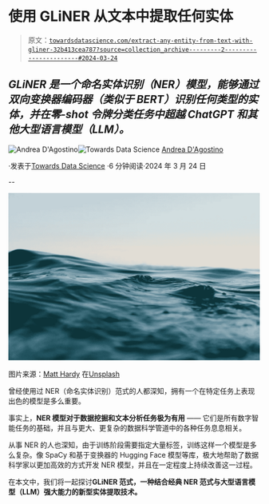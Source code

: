 # 使用 GLiNER 从文本中提取任何实体

> 原文：[`towardsdatascience.com/extract-any-entity-from-text-with-gliner-32b413cea787?source=collection_archive---------2-----------------------#2024-03-24`](https://towardsdatascience.com/extract-any-entity-from-text-with-gliner-32b413cea787?source=collection_archive---------2-----------------------#2024-03-24)

## *GLiNER 是一个命名实体识别（NER）模型，能够通过双向变换器编码器（类似于 BERT）识别任何类型的实体，并在零-shot 令牌分类任务中超越 ChatGPT 和其他大型语言模型（LLM）。*

[](https://medium.com/@theDrewDag?source=post_page---byline--32b413cea787--------------------------------)![Andrea D'Agostino](https://medium.com/@theDrewDag?source=post_page---byline--32b413cea787--------------------------------)[](https://towardsdatascience.com/?source=post_page---byline--32b413cea787--------------------------------)![Towards Data Science](https://towardsdatascience.com/?source=post_page---byline--32b413cea787--------------------------------) [Andrea D'Agostino](https://medium.com/@theDrewDag?source=post_page---byline--32b413cea787--------------------------------)

·发表于[Towards Data Science](https://towardsdatascience.com/?source=post_page---byline--32b413cea787--------------------------------) ·6 分钟阅读·2024 年 3 月 24 日

--

![](img/06935d5718397d955c5034b3db42fd79.png)

图片来源：[Matt Hardy](https://unsplash.com/@matthardy?utm_source=medium&utm_medium=referral) 在[Unsplash](https://unsplash.com/?utm_source=medium&utm_medium=referral)

曾经使用过 NER（命名实体识别）范式的人都深知，拥有一个在特定任务上表现出色的模型是多么重要。

事实上，**NER 模型对于数据挖掘和文本分析任务极为有用** —— 它们是所有数字智能任务的基础，并且与更大、更复杂的数据科学管道中的各种任务息息相关。

从事 NER 的人也深知，由于训练阶段需要指定大量标签，训练这样一个模型是多么复杂。像 SpaCy 和基于变换器的 Hugging Face 模型等库，极大地帮助了数据科学家以更加高效的方式开发 NER 模型，并且在一定程度上持续改善这一过程。

在本文中，我们将一起探讨**GLiNER 范式，一种结合经典 NER 范式与大型语言模型（LLM）强大能力的新型实体提取技术。**
